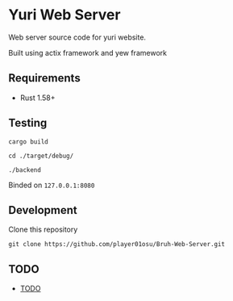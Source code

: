 # Yuri Web Server

Web server source code for yuri website.

Built using actix framework and yew framework

## Requirements

- Rust 1.58+

## Testing

`cargo build`

`cd ./target/debug/`

`./backend`

Binded on `127.0.0.1:8080`

## Development

Clone this repository

`git clone https://github.com/player01osu/Bruh-Web-Server.git`

## TODO

- [TODO](TODO.md)
